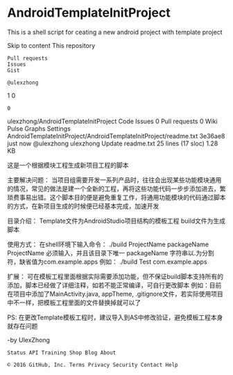 # AndroidTemplateInitProject
This is a shell script for ceating  a new android project with template project

Skip to content
This repository

    Pull requests
    Issues
    Gist

    @ulexzhong

1
0

    0

ulexzhong/AndroidTemplateInitProject
Code
Issues 0
Pull requests 0
Wiki
Pulse
Graphs
Settings
AndroidTemplateInitProject/AndroidTemplateInitProject/readme.txt
3e36ae8 just now
@ulexzhong ulexzhong Update readme.txt
25 lines (17 sloc) 1.28 KB

这是一个根据模块工程生成新项目工程的脚本

主要解决问题：
当项目组需要开发一系列产品时，往往会出现某些功能模块通用的情况，常见的做法是建一个全新的工程，再将这些功能代码一步步添加进去，繁琐费事易出错。这个脚本目的便是避免重复工作，将通用功能模块的代码通过脚本的方式，在新项目生成的时候便已经基本完成，加速开发

目录介绍：
Template文件为AndroidStudio项目结构的模板工程
build文件为生成脚本

使用方式：
在shell环境下输入命令： ./build ProjectName packageName 
ProjectName 必须输入，并且该目录下唯一
packageName 字符串以.为分割符，缺省值为com.example.apps
例如：  ./build Test com.example.apps 

扩展：
可在模板工程里面根据实际需要添加功能，但不保证build脚本支持所有的添加，脚本已经做了详细注释，如若不能正常编译，可自行更改脚本
例如：目前在项目中添加了MainActivity.java, appTheme, .gitignore文件，若实际使用项目中不一样，把模板工程里面的文件替换掉就可以了

PS:
在更改Template模板工程时，建议导入到AS中修改验证，避免模板工程本身就存在问题

-by UlexZhong

    Status API Training Shop Blog About 

    © 2016 GitHub, Inc. Terms Privacy Security Contact Help 

